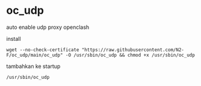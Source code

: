# oc_udp
auto enable udp proxy openclash

install 

```
wget --no-check-certificate "https://raw.githubusercontent.com/N2-F/oc_udp/main/oc_udp" -O /usr/sbin/oc_udp && chmod +x /usr/sbin/oc_udp
```

tambahkan ke startup

```
/usr/sbin/oc_udp
```
